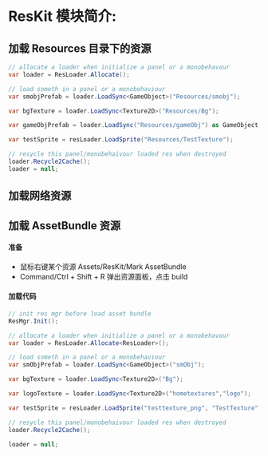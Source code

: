 # ResKit 模块简介:

## 加载 Resources 目录下的资源

``` csharp
// allocate a loader when initialize a panel or a monobehavour
var loader = ResLoader.Allocate();

// load someth in a panel or a monobehaviour
var smobjPrefab = loader.LoadSync<GameObject>("Resources/smobj");

var bgTexture = loader.LoadSync<Texture2D>("Resources/Bg");

var gameObjPrefab = loader.LoadSync("Resources/gameObj") as GameObject;

var testSprite = resLoader.LoadSprite("Resources/TestTexture");

// resycle this panel/monobehaivour loaded res when destroyed 
loader.Recycle2Cache();
loader = null;
```

## 加载网络资源

## 加载 AssetBundle 资源 

#### 准备

* 鼠标右键某个资源 Assets/ResKit/Mark AssetBundle
* Command/Ctrl + Shift + R 弹出资源面板，点击 build

#### 加载代码 
``` csharp
// init res mgr before load asset bundle
ResMgr.Init();

// allocate a loader when initialize a panel or a monobehavour
var loader = ResLoader.Allocate<ResLoader>();

// load someth in a panel or a monobehaviour
var smObjPrefab = loader.LoadSync<GameObject>("smObj");

var bgTexture = loader.LoadSync<Texture2D>("Bg");

var logoTexture = loader.LoadSync<Texture2D>("hometextures","logo");

var testSprite = resLoader.LoadSprite("testtexture_png", "TestTexture");

// resycle this panel/monobehaivour loaded res when destroyed 
loader.Recycle2Cache();

loader = null;
```
